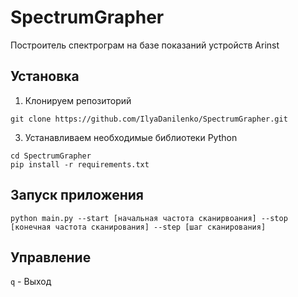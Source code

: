# SpectrumGrapher
Построитель спектрограм на базе показаний устройств Arinst

## Установка
1. Клонируем репозиторий
```
git clone https://github.com/IlyaDanilenko/SpectrumGrapher.git
```
3. Устанавливаем необходимые библиотеки Python
```
cd SpectrumGrapher
pip install -r requirements.txt
```

## Запуск приложения
```
python main.py --start [начальная частота сканирвоания] --stop [конечная частота сканирования] --step [шаг сканирования]
```

## Управление
`q` - Выход
